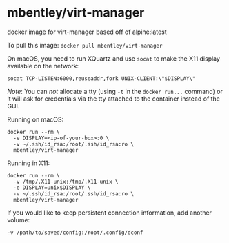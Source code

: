 mbentley/virt-manager
=====================

docker image for virt-manager
based off of alpine:latest

To pull this image:
`docker pull mbentley/virt-manager`

On macOS, you need to run XQuartz and use `socat` to make the X11 display available on the network:

```
socat TCP-LISTEN:6000,reuseaddr,fork UNIX-CLIENT:\"$DISPLAY\"
```

*Note*: You can *not* allocate a tty (using `-t` in the `docker run...` command) or it will ask for credentials via the tty attached to the container instead of the GUI.

Running on macOS:

```
docker run --rm \
  -e DISPLAY=<ip-of-your-box>:0 \
  -v ~/.ssh/id_rsa:/root/.ssh/id_rsa:ro \
  mbentley/virt-manager
```

Running in X11:

```
docker run --rm \
  -v /tmp/.X11-unix:/tmp/.X11-unix \
  -e DISPLAY=unix$DISPLAY \
  -v ~/.ssh/id_rsa:/root/.ssh/id_rsa:ro \
  mbentley/virt-manager
```

If you would like to keep persistent connection information, add another volume:

```
-v /path/to/saved/config:/root/.config/dconf
```
